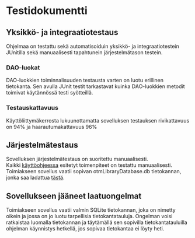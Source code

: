 # Testidokumentti  

## Yksikkö- ja integraatiotestaus  
Ohjelmaa on testattu sekä automatisoiduin yksikkö- ja integraatiotestein JUnitilla sekä manuaalisesti tapahtunein järjestelmätason testein.

### DAO-luokat  
DAO-luokkien toiminnalisuuden testausta varten on luotu erillinen tietokanta. Sen avulla JUnit testit tarkastavat kuinka DAO-luokkien metodit toimivat käytännössä testi syötteillä.  

### Testauskattavuus  
Käyttöliittymäkerrosta lukuunottamatta sovelluksen testauksen rivikattavuus on 94% ja haarautumakattavuus 96%

## Järjestelmätestaus  
Sovelluksen järjestelmätestaus on suoritettu manuaalisesti.   
Kaikki [käyttöohjeessa](https://github.com/alemati/otm-harjoitustyo/blob/master/dokumentointi/k%C3%A4ytt%C3%B6ohje.md) esitetyt toimenpiteet on testattu manuaalisesti. Toimiakseen sovellus vaatii sopivan otmLibraryDatabase.db tietokannan, jonka saa ladattua [tästä](https://github.com/alemati/otm-harjoitustyo/releases/tag/otm-library-1.1).  

## Sovellukseen jääneet laatuongelmat  
Toimiakseen sovellus vaatii valmin SQLite tietokannan, joka on nimetty oikein ja jossa on jo luotu tarpellisia tietokantatauluja. Ongelman voisi ratkaistaa luomalla tietokannan ja täytämällä sen sopivilla tietokantatauluilla ohjelman käynnistys hetkellä, jos sopivaa tietokantaa ei löyty heti.
